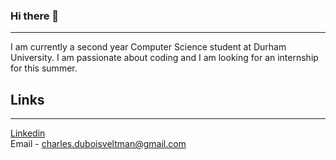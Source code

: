 ### Hi there 👋
---
<!--
**cdv123/cdv123** is a ✨ _special_ ✨ repository because its `README.md` (this file) appears on your GitHub profile.

Here are some ideas to get you started:

- 🔭 I’m currently working on ...
- 🌱 I’m currently learning ...
- 👯 I’m looking to collaborate on ...
- 🤔 I’m looking for help with ...
- 💬 Ask me about ...
- 📫 How to reach me: ...
- 😄 Pronouns: ...
- ⚡ Fun fact: ...
-->

I am currently a second year Computer Science student at Durham University. I am passionate about coding and I am looking for an internship for this summer.

## Links
---
[Linkedin](www.linkedin.com/in/charles-dubois-veltman-71a9ab274) \
Email - charles.duboisveltman@gmail.com
